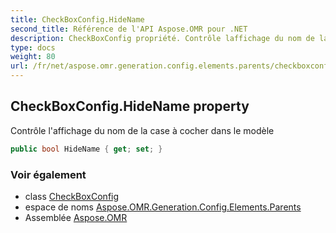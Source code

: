 ```yaml
---
title: CheckBoxConfig.HideName
second_title: Référence de l'API Aspose.OMR pour .NET
description: CheckBoxConfig propriété. Contrôle laffichage du nom de la case à cocher dans le modèle
type: docs
weight: 80
url: /fr/net/aspose.omr.generation.config.elements.parents/checkboxconfig/hidename/
---
```

## CheckBoxConfig.HideName property

Contrôle l'affichage du nom de la case à cocher dans le modèle

```csharp
public bool HideName { get; set; }
```

### Voir également

* class [CheckBoxConfig](../)
* espace de noms [Aspose.OMR.Generation.Config.Elements.Parents](../../checkboxconfig/)
* Assemblée [Aspose.OMR](../../../)



